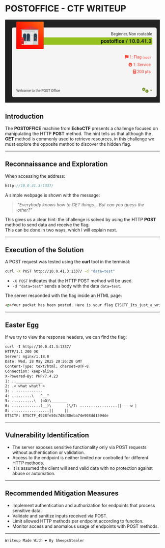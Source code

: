
# POSTOFFICE - CTF WRITEUP

![post1](https://raw.githubusercontent.com/Juno0w0/echoCTF_Writeups/refs/heads/main/Writeups/POSTOFFICE/post1.png)

## Introduction

The **POSTOFFICE** machine from **EchoCTF** presents a challenge focused on manipulating the HTTP **POST** method. The hint tells us that although the **GET** method is commonly used to retrieve resources, in this challenge we must explore the opposite method to discover the hidden flag.

---

## Reconnaissance and Exploration

When accessing the address:

```cpp
http://10.0.41.3:1337/
```

A simple webpage is shown with the message:

> _"Everybody knows how to GET things... But can you guess the other?"_

This gives us a clear hint: the challenge is solved by using the HTTP **POST** method to send data and receive the flag.  
This can be done in two ways, which I will explain next.

---

## Execution of the Solution

A POST request was tested using the **curl** tool in the terminal:

```bash
curl -X POST http://10.0.41.3:1337/ -d "data=test"
```

- `-X POST` indicates that the HTTP POST method will be used.  
- `-d "data=test"` sends a body with the data `data=test`.

The server responded with the flag inside an HTML page:

```html
<p>Your packet has been posted. Here is your flag ETSCTF_Its_just_a_writeup_bro</p>
```

---

## Easter Egg

If we try to view the response headers, we can find the flag:

```http
curl -I http://10.0.41.3:1337/
HTTP/1.1 200 OK
Server: nginx/1.18.0
Date: Wed, 28 May 2025 20:26:28 GMT
Content-Type: text/html; charset=UTF-8
Connection: keep-alive
X-Powered-By: PHP/7.4.23
1: ..____________
2: .< what what? >
3: . ------------
4: .........\   ^__^
5: ..........\  (oO)\_______
6: .............(__)\       )\/7: .................||----w |
8: .................||     ||
ETSCTF: ETSCTF_4928fe50c7d8d80eba74e908dd1594de
```

---

## Vulnerability Identification

- The server exposes sensitive functionality only via POST requests without authentication or validation.  
- Access to the endpoint is neither limited nor controlled for different HTTP methods.  
- It is assumed the client will send valid data with no protection against abuse or automation.

---

## Recommended Mitigation Measures

- Implement authentication and authorization for endpoints that process sensitive data.  
- Validate and sanitize inputs received via POST.  
- Limit allowed HTTP methods per endpoint according to function.  
- Monitor access and anomalous usage of endpoints with POST methods.

---

```c
Writeup Made With ❤️ By SheepsStealer
```